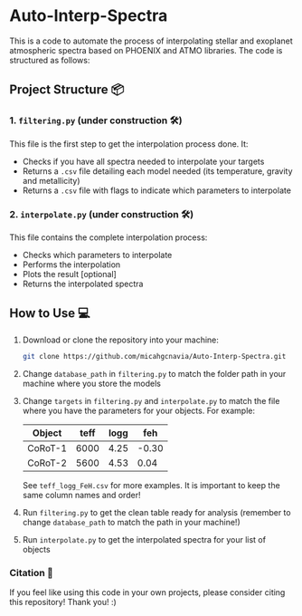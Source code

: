 # Auto-Interp-Spectra

This is a code to automate the process of interpolating stellar and exoplanet atmospheric spectra based on PHOENIX and ATMO libraries. The code is structured as follows:

## Project Structure 📦

### 1. **`filtering.py`** (under construction 🛠️)
This file is the first step to get the interpolation process done. It:
- Checks if you have all spectra needed to interpolate your targets
- Returns a `.csv` file detailing each model needed (its temperature, gravity and metallicity)
- Returns a `.csv` file with flags to indicate which parameters to interpolate

### 2. **`interpolate.py`** (under construction 🛠️)
This file contains the complete interpolation process:
- Checks which parameters to interpolate
- Performs the interpolation
- Plots the result [optional]
- Returns the interpolated spectra

## How to Use 💻

1. Download or clone the repository into your machine:
   ```bash
   git clone https://github.com/micahgcnavia/Auto-Interp-Spectra.git
   ```
2. Change `database_path` in `filtering.py` to match the folder path in your machine where you store the models
3. Change `targets` in `filtering.py` and `interpolate.py` to match the file where you have the parameters for your objects. For example:

    | Object   | teff | logg | feh   |
    |----------|------|------|-------|
    | CoRoT-1  | 6000 | 4.25 | -0.30 |
    | CoRoT-2  | 5600 | 4.53 | 0.04  |

    See `teff_logg_FeH.csv` for more examples. It is important to keep the same column names and order!

4. Run `filtering.py` to get the clean table ready for analysis (remember to change `database_path` to match the path in your machine!)
5. Run `interpolate.py` to get the interpolated spectra for your list of objects

### Citation 📰

If you feel like using this code in your own projects, please consider citing this repository! Thank you! :)
